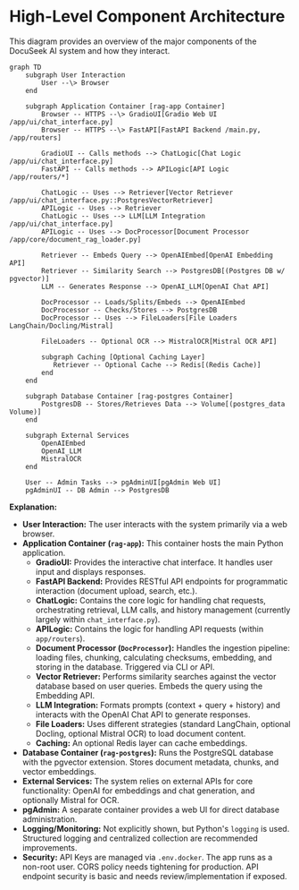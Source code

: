 # High-Level Component Architecture

This diagram provides an overview of the major components of the DocuSeek AI system and how they interact.

```mermaid
graph TD
    subgraph User Interaction
        User --\> Browser
    end

    subgraph Application Container [rag-app Container]
        Browser -- HTTPS --\> GradioUI[Gradio Web UI /app/ui/chat_interface.py]
        Browser -- HTTPS --\> FastAPI[FastAPI Backend /main.py, /app/routers]
        
        GradioUI -- Calls methods --> ChatLogic[Chat Logic /app/ui/chat_interface.py]
        FastAPI -- Calls methods --> APILogic[API Logic /app/routers/*]

        ChatLogic -- Uses --> Retriever[Vector Retriever /app/ui/chat_interface.py::PostgresVectorRetriever]
        APILogic -- Uses --> Retriever
        ChatLogic -- Uses --> LLM[LLM Integration /app/ui/chat_interface.py]
        APILogic -- Uses --> DocProcessor[Document Processor /app/core/document_rag_loader.py]
        
        Retriever -- Embeds Query --> OpenAIEmbed[OpenAI Embedding API]
        Retriever -- Similarity Search --> PostgresDB[(Postgres DB w/ pgvector)]
        LLM -- Generates Response --> OpenAI_LLM[OpenAI Chat API]
        
        DocProcessor -- Loads/Splits/Embeds --> OpenAIEmbed
        DocProcessor -- Checks/Stores --> PostgresDB
        DocProcessor -- Uses --> FileLoaders[File Loaders LangChain/Docling/Mistral]

        FileLoaders -- Optional OCR --> MistralOCR[Mistral OCR API]

        subgraph Caching [Optional Caching Layer]
           Retriever -- Optional Cache --> Redis[(Redis Cache)]
        end
    end

    subgraph Database Container [rag-postgres Container]
        PostgresDB -- Stores/Retrieves Data --> Volume[(postgres_data Volume)]
    end

    subgraph External Services
        OpenAIEmbed
        OpenAI_LLM
        MistralOCR
    end

    User -- Admin Tasks --> pgAdminUI[pgAdmin Web UI]
    pgAdminUI -- DB Admin --> PostgresDB
```

**Explanation:**

*   **User Interaction:** The user interacts with the system primarily via a web browser.
*   **Application Container (`rag-app`):** This container hosts the main Python application.
    *   **GradioUI:** Provides the interactive chat interface. It handles user input and displays responses.
    *   **FastAPI Backend:** Provides RESTful API endpoints for programmatic interaction (document upload, search, etc.).
    *   **ChatLogic:** Contains the core logic for handling chat requests, orchestrating retrieval, LLM calls, and history management (currently largely within `chat_interface.py`).
    *   **APILogic:** Contains the logic for handling API requests (within `app/routers`).
    *   **Document Processor (`DocProcessor`):** Handles the ingestion pipeline: loading files, chunking, calculating checksums, embedding, and storing in the database. Triggered via CLI or API.
    *   **Vector Retriever:** Performs similarity searches against the vector database based on user queries. Embeds the query using the Embedding API.
    *   **LLM Integration:** Formats prompts (context + query + history) and interacts with the OpenAI Chat API to generate responses.
    *   **File Loaders:** Uses different strategies (standard LangChain, optional Docling, optional Mistral OCR) to load document content.
    *   **Caching:** An optional Redis layer can cache embeddings.
*   **Database Container (`rag-postgres`):** Runs the PostgreSQL database with the pgvector extension. Stores document metadata, chunks, and vector embeddings.
*   **External Services:** The system relies on external APIs for core functionality: OpenAI for embeddings and chat generation, and optionally Mistral for OCR.
*   **pgAdmin:** A separate container provides a web UI for direct database administration.
*   **Logging/Monitoring:** Not explicitly shown, but Python's `logging` is used. Structured logging and centralized collection are recommended improvements.
*   **Security:** API Keys are managed via `.env.docker`. The app runs as a non-root user. CORS policy needs tightening for production. API endpoint security is basic and needs review/implementation if exposed. 